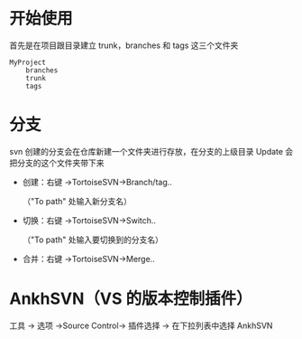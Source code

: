 # 开始使用

首先是在项目跟目录建立 trunk，branches 和 tags 这三个文件夹

```
MyProject
    branches
    trunk
    tags
```

# 分支

svn 创建的分支会在仓库新建一个文件夹进行存放，在分支的上级目录 Update 会把分支的这个文件夹带下来

-   创建：右键 ->TortoiseSVN->Branch/tag..

    （"To path" 处输入新分支名）
-   切换：右键 ->TortoiseSVN->Switch..

    （"To path" 处输入要切换到的分支名）
-   合并：右键 ->TortoiseSVN->Merge..

# AnkhSVN（VS 的版本控制插件）

工具 -> 选项 ->Source Control-> 插件选择 -> 在下拉列表中选择 AnkhSVN
